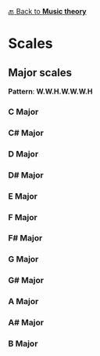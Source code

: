 [:back: Back to **Music theory**](./)
# Scales

## Major scales

**Pattern**: **W.W.H.W.W.W.H**

### C Major

<PianoKeys
    active="['C4', 'D4', 'E4', 'F4', 'G4', 'A4', 'B4']"
/>

### C# Major

<PianoKeys
    active="['C#4', 'D#4', 'F4', 'F#4', 'G#4', 'A#4', 'C5', 'C#5']"
/>

### D Major

<PianoKeys
    active="['D4', 'E4', 'F#4', 'G4', 'A4', 'B4', 'C#5', 'D5']"
/>

### D# Major

<PianoKeys
    active="['D#4', 'F4', 'G4', 'G#4', 'A#4', 'C5', 'D5', 'D#5']"
/>

### E Major

<PianoKeys
    active="['E4', 'F#4', 'G#4', 'A4', 'B4', 'C#5', 'D#5', 'E5']"
/>

### F Major

<PianoKeys
    active="['F4', 'G4', 'A4', 'A#4', 'C5', 'D5', 'E5', 'F5']"
/>

### F# Major

<PianoKeys
    active="['F#4', 'G#4', 'A#4', 'B4', 'C#5', 'D#5', 'F5', 'F#5']"
/>

### G Major

<PianoKeys
    active="['G4', 'A4', 'B4', 'C5', 'D5', 'E5', 'F#5', 'G5']"
/>

### G# Major

<PianoKeys
    active="['G#4', 'A#4', 'C5', 'C#5', 'D#5', 'F5', 'G5', 'G#5']"
/>

### A Major

<PianoKeys
    active="['A4', 'B4', 'C#5', 'D5', 'E5', 'F#5', 'G#5', 'A5']"
/>

### A# Major

<PianoKeys
    active="['A#4', 'C5', 'D5', 'D#5', 'F5', 'G5', 'A5', 'A#5']"
/>

### B Major

<PianoKeys
    active="['B4', 'C#5', 'D#5', 'E5', 'F#5', 'G#5', 'A#5', 'B5']"
/>
